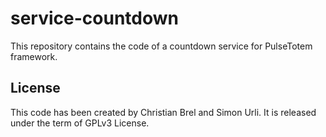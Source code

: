 # service-countdown

This repository contains the code of a countdown service for PulseTotem framework.

## License
This code has been created by Christian Brel and Simon Urli. It is released under the term of GPLv3 License.
